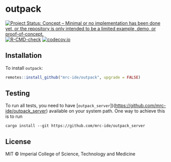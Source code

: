 # outpack

<!-- badges: start -->
[![Project Status: Concept – Minimal or no implementation has been done yet, or the repository is only intended to be a limited example, demo, or proof-of-concept.](https://www.repostatus.org/badges/latest/concept.svg)](https://www.repostatus.org/#concept)
[![R-CMD-check](https://github.com/mrc-ide/outpack/actions/workflows/R-CMD-check.yaml/badge.svg)](https://github.com/mrc-ide/outpack/actions/workflows/R-CMD-check.yaml)
[![codecov.io](https://codecov.io/github/mrc-ide/outpack/coverage.svg?branch=main)](https://codecov.io/github/mrc-ide/outpack?branch=main)
<!-- badges: end -->

## Installation

To install `outpack`:

```r
remotes::install_github("mrc-ide/outpack", upgrade = FALSE)
```

## Testing

To run all tests, you need to have [`outpack_server`])(https://github.com/mrc-ide/outpack_server) available on your system path. One way to achieve this is to run

```
cargo install --git https://github.com/mrc-ide/outpack_server
```

## License

MIT © Imperial College of Science, Technology and Medicine
